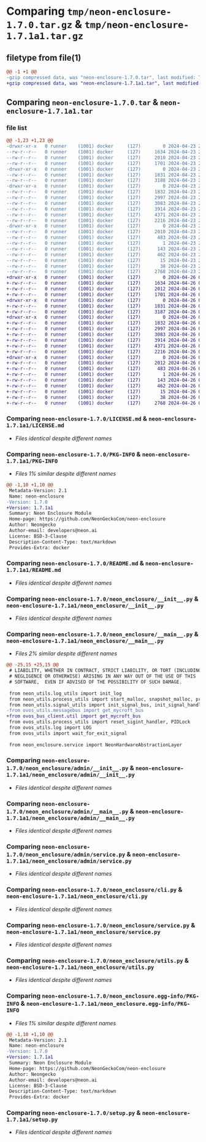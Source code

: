 # Comparing `tmp/neon-enclosure-1.7.0.tar.gz` & `tmp/neon-enclosure-1.7.1a1.tar.gz`

## filetype from file(1)

```diff
@@ -1 +1 @@
-gzip compressed data, was "neon-enclosure-1.7.0.tar", last modified: Tue Apr 23 20:58:40 2024, max compression
+gzip compressed data, was "neon-enclosure-1.7.1a1.tar", last modified: Fri Apr 26 05:08:46 2024, max compression
```

## Comparing `neon-enclosure-1.7.0.tar` & `neon-enclosure-1.7.1a1.tar`

### file list

```diff
@@ -1,23 +1,23 @@
-drwxr-xr-x   0 runner    (1001) docker     (127)        0 2024-04-23 20:58:40.099230 neon-enclosure-1.7.0/
--rw-r--r--   0 runner    (1001) docker     (127)     1634 2024-04-23 20:58:30.000000 neon-enclosure-1.7.0/LICENSE.md
--rw-r--r--   0 runner    (1001) docker     (127)     2010 2024-04-23 20:58:40.099230 neon-enclosure-1.7.0/PKG-INFO
--rw-r--r--   0 runner    (1001) docker     (127)     1701 2024-04-23 20:58:30.000000 neon-enclosure-1.7.0/README.md
-drwxr-xr-x   0 runner    (1001) docker     (127)        0 2024-04-23 20:58:40.095230 neon-enclosure-1.7.0/neon_enclosure/
--rw-r--r--   0 runner    (1001) docker     (127)     1831 2024-04-23 20:58:30.000000 neon-enclosure-1.7.0/neon_enclosure/__init__.py
--rw-r--r--   0 runner    (1001) docker     (127)     3188 2024-04-23 20:58:30.000000 neon-enclosure-1.7.0/neon_enclosure/__main__.py
-drwxr-xr-x   0 runner    (1001) docker     (127)        0 2024-04-23 20:58:40.099230 neon-enclosure-1.7.0/neon_enclosure/admin/
--rw-r--r--   0 runner    (1001) docker     (127)     1832 2024-04-23 20:58:30.000000 neon-enclosure-1.7.0/neon_enclosure/admin/__init__.py
--rw-r--r--   0 runner    (1001) docker     (127)     2997 2024-04-23 20:58:30.000000 neon-enclosure-1.7.0/neon_enclosure/admin/__main__.py
--rw-r--r--   0 runner    (1001) docker     (127)     3083 2024-04-23 20:58:30.000000 neon-enclosure-1.7.0/neon_enclosure/admin/service.py
--rw-r--r--   0 runner    (1001) docker     (127)     3914 2024-04-23 20:58:30.000000 neon-enclosure-1.7.0/neon_enclosure/cli.py
--rw-r--r--   0 runner    (1001) docker     (127)     4371 2024-04-23 20:58:30.000000 neon-enclosure-1.7.0/neon_enclosure/service.py
--rw-r--r--   0 runner    (1001) docker     (127)     2216 2024-04-23 20:58:30.000000 neon-enclosure-1.7.0/neon_enclosure/utils.py
-drwxr-xr-x   0 runner    (1001) docker     (127)        0 2024-04-23 20:58:40.099230 neon-enclosure-1.7.0/neon_enclosure.egg-info/
--rw-r--r--   0 runner    (1001) docker     (127)     2010 2024-04-23 20:58:40.000000 neon-enclosure-1.7.0/neon_enclosure.egg-info/PKG-INFO
--rw-r--r--   0 runner    (1001) docker     (127)      483 2024-04-23 20:58:40.000000 neon-enclosure-1.7.0/neon_enclosure.egg-info/SOURCES.txt
--rw-r--r--   0 runner    (1001) docker     (127)        1 2024-04-23 20:58:40.000000 neon-enclosure-1.7.0/neon_enclosure.egg-info/dependency_links.txt
--rw-r--r--   0 runner    (1001) docker     (127)      143 2024-04-23 20:58:40.000000 neon-enclosure-1.7.0/neon_enclosure.egg-info/entry_points.txt
--rw-r--r--   0 runner    (1001) docker     (127)      462 2024-04-23 20:58:40.000000 neon-enclosure-1.7.0/neon_enclosure.egg-info/requires.txt
--rw-r--r--   0 runner    (1001) docker     (127)       15 2024-04-23 20:58:40.000000 neon-enclosure-1.7.0/neon_enclosure.egg-info/top_level.txt
--rw-r--r--   0 runner    (1001) docker     (127)       38 2024-04-23 20:58:40.099230 neon-enclosure-1.7.0/setup.cfg
--rw-r--r--   0 runner    (1001) docker     (127)     2768 2024-04-23 20:58:30.000000 neon-enclosure-1.7.0/setup.py
+drwxr-xr-x   0 runner    (1001) docker     (127)        0 2024-04-26 05:08:46.528860 neon-enclosure-1.7.1a1/
+-rw-r--r--   0 runner    (1001) docker     (127)     1634 2024-04-26 05:08:41.000000 neon-enclosure-1.7.1a1/LICENSE.md
+-rw-r--r--   0 runner    (1001) docker     (127)     2012 2024-04-26 05:08:46.528860 neon-enclosure-1.7.1a1/PKG-INFO
+-rw-r--r--   0 runner    (1001) docker     (127)     1701 2024-04-26 05:08:41.000000 neon-enclosure-1.7.1a1/README.md
+drwxr-xr-x   0 runner    (1001) docker     (127)        0 2024-04-26 05:08:46.528860 neon-enclosure-1.7.1a1/neon_enclosure/
+-rw-r--r--   0 runner    (1001) docker     (127)     1831 2024-04-26 05:08:41.000000 neon-enclosure-1.7.1a1/neon_enclosure/__init__.py
+-rw-r--r--   0 runner    (1001) docker     (127)     3187 2024-04-26 05:08:41.000000 neon-enclosure-1.7.1a1/neon_enclosure/__main__.py
+drwxr-xr-x   0 runner    (1001) docker     (127)        0 2024-04-26 05:08:46.528860 neon-enclosure-1.7.1a1/neon_enclosure/admin/
+-rw-r--r--   0 runner    (1001) docker     (127)     1832 2024-04-26 05:08:41.000000 neon-enclosure-1.7.1a1/neon_enclosure/admin/__init__.py
+-rw-r--r--   0 runner    (1001) docker     (127)     2997 2024-04-26 05:08:41.000000 neon-enclosure-1.7.1a1/neon_enclosure/admin/__main__.py
+-rw-r--r--   0 runner    (1001) docker     (127)     3083 2024-04-26 05:08:41.000000 neon-enclosure-1.7.1a1/neon_enclosure/admin/service.py
+-rw-r--r--   0 runner    (1001) docker     (127)     3914 2024-04-26 05:08:41.000000 neon-enclosure-1.7.1a1/neon_enclosure/cli.py
+-rw-r--r--   0 runner    (1001) docker     (127)     4371 2024-04-26 05:08:41.000000 neon-enclosure-1.7.1a1/neon_enclosure/service.py
+-rw-r--r--   0 runner    (1001) docker     (127)     2216 2024-04-26 05:08:41.000000 neon-enclosure-1.7.1a1/neon_enclosure/utils.py
+drwxr-xr-x   0 runner    (1001) docker     (127)        0 2024-04-26 05:08:46.528860 neon-enclosure-1.7.1a1/neon_enclosure.egg-info/
+-rw-r--r--   0 runner    (1001) docker     (127)     2012 2024-04-26 05:08:46.000000 neon-enclosure-1.7.1a1/neon_enclosure.egg-info/PKG-INFO
+-rw-r--r--   0 runner    (1001) docker     (127)      483 2024-04-26 05:08:46.000000 neon-enclosure-1.7.1a1/neon_enclosure.egg-info/SOURCES.txt
+-rw-r--r--   0 runner    (1001) docker     (127)        1 2024-04-26 05:08:46.000000 neon-enclosure-1.7.1a1/neon_enclosure.egg-info/dependency_links.txt
+-rw-r--r--   0 runner    (1001) docker     (127)      143 2024-04-26 05:08:46.000000 neon-enclosure-1.7.1a1/neon_enclosure.egg-info/entry_points.txt
+-rw-r--r--   0 runner    (1001) docker     (127)      462 2024-04-26 05:08:46.000000 neon-enclosure-1.7.1a1/neon_enclosure.egg-info/requires.txt
+-rw-r--r--   0 runner    (1001) docker     (127)       15 2024-04-26 05:08:46.000000 neon-enclosure-1.7.1a1/neon_enclosure.egg-info/top_level.txt
+-rw-r--r--   0 runner    (1001) docker     (127)       38 2024-04-26 05:08:46.528860 neon-enclosure-1.7.1a1/setup.cfg
+-rw-r--r--   0 runner    (1001) docker     (127)     2768 2024-04-26 05:08:41.000000 neon-enclosure-1.7.1a1/setup.py
```

### Comparing `neon-enclosure-1.7.0/LICENSE.md` & `neon-enclosure-1.7.1a1/LICENSE.md`

 * *Files identical despite different names*

### Comparing `neon-enclosure-1.7.0/PKG-INFO` & `neon-enclosure-1.7.1a1/PKG-INFO`

 * *Files 1% similar despite different names*

```diff
@@ -1,10 +1,10 @@
 Metadata-Version: 2.1
 Name: neon-enclosure
-Version: 1.7.0
+Version: 1.7.1a1
 Summary: Neon Enclosure Module
 Home-page: https://github.com/NeonGeckoCom/neon-enclosure
 Author: Neongecko
 Author-email: developers@neon.ai
 License: BSD-3-Clause
 Description-Content-Type: text/markdown
 Provides-Extra: docker
```

### Comparing `neon-enclosure-1.7.0/README.md` & `neon-enclosure-1.7.1a1/README.md`

 * *Files identical despite different names*

### Comparing `neon-enclosure-1.7.0/neon_enclosure/__init__.py` & `neon-enclosure-1.7.1a1/neon_enclosure/__init__.py`

 * *Files identical despite different names*

### Comparing `neon-enclosure-1.7.0/neon_enclosure/__main__.py` & `neon-enclosure-1.7.1a1/neon_enclosure/__main__.py`

 * *Files 2% similar despite different names*

```diff
@@ -25,15 +25,15 @@
 # LIABILITY, WHETHER IN CONTRACT, STRICT LIABILITY, OR TORT (INCLUDING
 # NEGLIGENCE OR OTHERWISE) ARISING IN ANY WAY OUT OF THE USE OF THIS
 # SOFTWARE,  EVEN IF ADVISED OF THE POSSIBILITY OF SUCH DAMAGE.
 
 from neon_utils.log_utils import init_log
 from neon_utils.process_utils import start_malloc, snapshot_malloc, print_malloc
 from neon_utils.signal_utils import init_signal_bus, init_signal_handlers
-from ovos_utils.messagebus import get_mycroft_bus
+from ovos_bus_client.util import get_mycroft_bus
 from ovos_utils.process_utils import reset_sigint_handler, PIDLock
 from ovos_utils.log import LOG
 from ovos_utils import wait_for_exit_signal
 
 from neon_enclosure.service import NeonHardwareAbstractionLayer
```

### Comparing `neon-enclosure-1.7.0/neon_enclosure/admin/__init__.py` & `neon-enclosure-1.7.1a1/neon_enclosure/admin/__init__.py`

 * *Files identical despite different names*

### Comparing `neon-enclosure-1.7.0/neon_enclosure/admin/__main__.py` & `neon-enclosure-1.7.1a1/neon_enclosure/admin/__main__.py`

 * *Files identical despite different names*

### Comparing `neon-enclosure-1.7.0/neon_enclosure/admin/service.py` & `neon-enclosure-1.7.1a1/neon_enclosure/admin/service.py`

 * *Files identical despite different names*

### Comparing `neon-enclosure-1.7.0/neon_enclosure/cli.py` & `neon-enclosure-1.7.1a1/neon_enclosure/cli.py`

 * *Files identical despite different names*

### Comparing `neon-enclosure-1.7.0/neon_enclosure/service.py` & `neon-enclosure-1.7.1a1/neon_enclosure/service.py`

 * *Files identical despite different names*

### Comparing `neon-enclosure-1.7.0/neon_enclosure/utils.py` & `neon-enclosure-1.7.1a1/neon_enclosure/utils.py`

 * *Files identical despite different names*

### Comparing `neon-enclosure-1.7.0/neon_enclosure.egg-info/PKG-INFO` & `neon-enclosure-1.7.1a1/neon_enclosure.egg-info/PKG-INFO`

 * *Files 1% similar despite different names*

```diff
@@ -1,10 +1,10 @@
 Metadata-Version: 2.1
 Name: neon-enclosure
-Version: 1.7.0
+Version: 1.7.1a1
 Summary: Neon Enclosure Module
 Home-page: https://github.com/NeonGeckoCom/neon-enclosure
 Author: Neongecko
 Author-email: developers@neon.ai
 License: BSD-3-Clause
 Description-Content-Type: text/markdown
 Provides-Extra: docker
```

### Comparing `neon-enclosure-1.7.0/setup.py` & `neon-enclosure-1.7.1a1/setup.py`

 * *Files identical despite different names*

